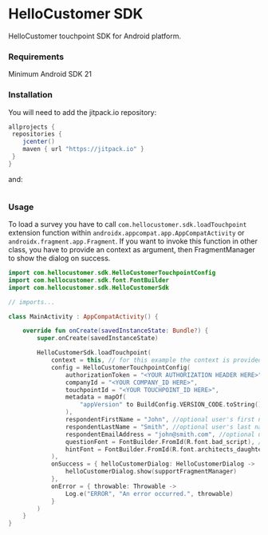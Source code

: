 # HelloCustomer SDK

HelloCustomer touchpoint SDK for Android platform.

### Requirements

Minimum Android SDK 21

### Installation

You will need to add the jitpack.io repository:
```Groovy
allprojects {
 repositories {
    jcenter()
    maven { url "https://jitpack.io" }
 }
}
```
and:
```Groovy

```

### Usage

To load a survey you have to call `com.hellocustomer.sdk.loadTouchpoint` extension function within 
`androidx.appcompat.app.AppCompatActivity` or `androidx.fragment.app.Fragment`. If you want to invoke
this function in other class, you have to provide an context as argument, then FragmentManager to show
the dialog on success.

```Kotlin
import com.hellocustomer.sdk.HelloCustomerTouchpointConfig
import com.hellocustomer.sdk.font.FontBuilder
import com.hellocustomer.sdk.HelloCustomerSdk

// imports...

class MainActivity : AppCompatActivity() {

    override fun onCreate(savedInstanceState: Bundle?) {
        super.onCreate(savedInstanceState)

        HelloCustomerSdk.loadTouchpoint(
            context = this, // for this example the context is provided in the Activity but it isn't necessary
            config = HelloCustomerTouchpointConfig(
                authorizationToken = "<YOUR AUTHORIZATION HEADER HERE>",
                companyId = "<YOUR COMPANY_ID HERE>",
                touchpointId = "<YOUR TOUCHPOINT_ID HERE>",
                metadata = mapOf(
                    "appVersion" to BuildConfig.VERSION_CODE.toString() // custom metadata
                ),
                respondentFirstName = "John", //optional user's first name
                respondentLastName = "Smith", //optional user's last name
                respondentEmailAddress = "john@smith.com", //optional user's email address
                questionFont = FontBuilder.FromId(R.font.bad_script), //optional, default android typeface will be used
                hintFont = FontBuilder.FromId(R.font.architects_daughter) //optional, default android typeface will be used
            ), 
            onSuccess = { helloCustomerDialog: HelloCustomerDialog ->
                helloCustomerDialog.show(supportFragmentManager)
            },
            onError = { throwable: Throwable ->
                Log.e("ERROR", "An error occurred.", throwable)
            }
        )
    }
}
```
